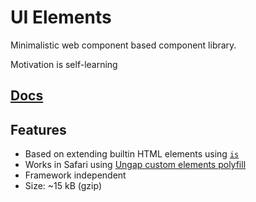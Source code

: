 # UI Elements

Minimalistic web component based component library.

Motivation is self-learning

## [Docs](https://mucsi96.github.io/ui-elements)

## Features

- Based on extending builtin HTML elements using [`is`](https://developer.mozilla.org/en-US/docs/Web/HTML/Global_attributes/is)
- Works in Safari using [Ungap custom elements polyfill](https://www.npmjs.com/package/@ungap/custom-elements)
- Framework independent
- Size: ~15 kB (gzip)
